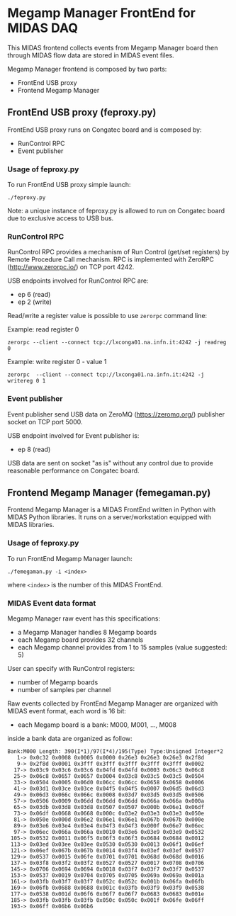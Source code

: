 # Megamp Manager FrontEnd for MIDAS DAQ

This MIDAS frontend collects events from Megamp Manager board then through MIDAS flow data are stored in MIDAS event files.

Megamp Manager frontend is composed by two parts:

- FrontEnd USB proxy
- Frontend Megamp Manager

## FrontEnd USB proxy (feproxy.py)

FrontEnd USB proxy runs on Congatec board and is composed by:

- RunControl RPC
- Event publisher

### Usage of feproxy.py

To run FrontEnd USB proxy simple launch:
```
./feproxy.py
```
Note: a unique instance of feproxy.py is allowed to run on Congatec board due to exclusive access to USB bus.

### RunControl RPC

RunControl RPC provides a mechanism of Run Control (get/set registers) by Remote Procedure Call mechanism.
RPC is implemented with ZeroRPC (http://www.zerorpc.io/) on TCP port 4242.

USB endpoints involved for RunControl RPC are:

- ep 6 (read)
- ep 2 (write)

Read/write a register value is possible to use `zerorpc` command line:

Example: read register 0
```
zerorpc --client --connect tcp://lxconga01.na.infn.it:4242 -j readreg 0
```

Example: write register 0 - value 1
```
zerorpc  --client --connect tcp://lxconga01.na.infn.it:4242 -j writereg 0 1
```

### Event publisher

Event publisher send USB data on ZeroMQ (https://zeromq.org/) publisher socket on TCP port 5000.

USB endpoint involved for Event publisher is:

- ep 8 (read)

USB data are sent on socket "as is" without any control due to provide reasonable performance on Congatec board.

## Frontend Megamp Manager (femegaman.py)

Frontend Megamp Manager is a MIDAS FrontEnd written in Python with MIDAS Python libraries. It runs on a server/workstation
equipped with MIDAS libraries.

### Usage of feproxy.py

To run FrontEnd Megamp Manager launch:
```
./femegaman.py -i <index>
```
where `<index>` is the number of this MIDAS FrontEnd.

### MIDAS Event data format

Megamp Manager raw event has this specifications:

- a Megamp Manager handles 8 Megamp boards
- each Megamp board provides 32 channels
- each Megamp channel provides from 1 to 15 samples (value suggested: 5)

User can specify with RunControl registers:
- number of Megamp boards
- number of samples per channel

Raw events collected by FrontEnd Megamp Manager are organized with MIDAS event format, each word is 16 bit:

- each Megamp board is a bank: M000, M001, ..., M008

inside a bank data are organized as follow:
```
Bank:M000 Length: 390(I*1)/97(I*4)/195(Type) Type:Unsigned Integer*2
   1-> 0x0c32 0x0008 0x0005 0x0000 0x26e3 0x26e3 0x26e3 0x2f8d 
   9-> 0x2f8d 0x0001 0x3fff 0x3fff 0x3fff 0x3fff 0x3fff 0x0002 
  17-> 0x03c9 0x03c6 0x03c6 0x04fd 0x04fd 0x0003 0x06c3 0x06c8 
  25-> 0x06c8 0x0657 0x0657 0x0004 0x03c8 0x03c5 0x03c5 0x0504 
  33-> 0x0504 0x0005 0x06d0 0x06cc 0x06cc 0x0658 0x0658 0x0006 
  41-> 0x03d1 0x03ce 0x03ce 0x04f5 0x04f5 0x0007 0x06d5 0x06d3 
  49-> 0x06d3 0x066c 0x066c 0x0008 0x03d7 0x03d5 0x03d5 0x0506 
  57-> 0x0506 0x0009 0x06dd 0x06dd 0x06dd 0x066a 0x066a 0x000a 
  65-> 0x03db 0x03d8 0x03d8 0x0507 0x0507 0x000b 0x06e1 0x06df 
  73-> 0x06df 0x0668 0x0668 0x000c 0x03e2 0x03e3 0x03e3 0x050e 
  81-> 0x050e 0x000d 0x06e2 0x06e1 0x06e1 0x067b 0x067b 0x000e 
  89-> 0x03e6 0x03e4 0x03e4 0x04f3 0x04f3 0x000f 0x06e7 0x06ec 
  97-> 0x06ec 0x066a 0x066a 0x0010 0x03e6 0x03e9 0x03e9 0x0532 
 105-> 0x0532 0x0011 0x06f5 0x06f3 0x06f3 0x0684 0x0684 0x0012 
 113-> 0x03ed 0x03ee 0x03ee 0x0530 0x0530 0x0013 0x06f1 0x06ef 
 121-> 0x06ef 0x067b 0x067b 0x0014 0x03f4 0x03ef 0x03ef 0x0537 
 129-> 0x0537 0x0015 0x06fe 0x0701 0x0701 0x068d 0x068d 0x0016 
 137-> 0x03f8 0x03f2 0x03f2 0x0527 0x0527 0x0017 0x0708 0x0706 
 145-> 0x0706 0x0694 0x0694 0x0018 0x03f7 0x03f7 0x03f7 0x0537 
 153-> 0x0537 0x0019 0x0704 0x0705 0x0705 0x069a 0x069a 0x001a 
 161-> 0x03fb 0x03f7 0x03f7 0x052c 0x052c 0x001b 0x06fa 0x06fb 
 169-> 0x06fb 0x0688 0x0688 0x001c 0x03fb 0x03f9 0x03f9 0x0538 
 177-> 0x0538 0x001d 0x06f6 0x06f7 0x06f7 0x0683 0x0683 0x001e 
 185-> 0x03fb 0x03fb 0x03fb 0x050c 0x050c 0x001f 0x06fe 0x06ff 
 193-> 0x06ff 0x06b6 0x06b6 
```
